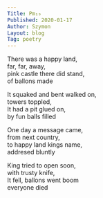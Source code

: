 ```yaml
---
Title: Pm₁₉  
Published: 2020-01-17
Author: Szymon  
Layout: blog  
Tag: poetry  
---
```

There was a happy land,  
far, far, away,  
pink castle there did stand,  
of ballons made  

It squaked and bent walked on,  
towers toppled,  
It had a pit glued on,  
by fun balls filled  

One day a message came,  
from next country,  
to happy land kings name,  
addresed bluntly  

King tried to open soon,  
with trusty knife,  
It fell, ballons went boom  
everyone died  
